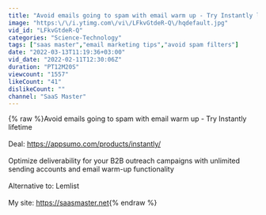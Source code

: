 ```yaml
---
title: "Avoid emails going to spam with email warm up - Try Instantly lifetime"
image: "https:\/\/i.ytimg.com\/vi\/LFkvGtdeR-Q\/hqdefault.jpg"
vid_id: "LFkvGtdeR-Q"
categories: "Science-Technology"
tags: ["saas master","email marketing tips","avoid spam filters"]
date: "2022-03-13T11:19:36+03:00"
vid_date: "2022-02-11T12:30:06Z"
duration: "PT12M20S"
viewcount: "1557"
likeCount: "41"
dislikeCount: ""
channel: "SaaS Master"
---
```

{% raw %}Avoid emails going to spam with email warm up - Try Instantly lifetime<br /><br />Deal: <a rel="nofollow" target="blank" href="https://appsumo.com/products/instantly/">https://appsumo.com/products/instantly/</a><br /><br />Optimize deliverability for your B2B outreach campaigns with unlimited sending accounts and email warm-up functionality<br /><br />Alternative to: Lemlist <br /><br />My site: <a rel="nofollow" target="blank" href="https://saasmaster.net">https://saasmaster.net</a>{% endraw %}
